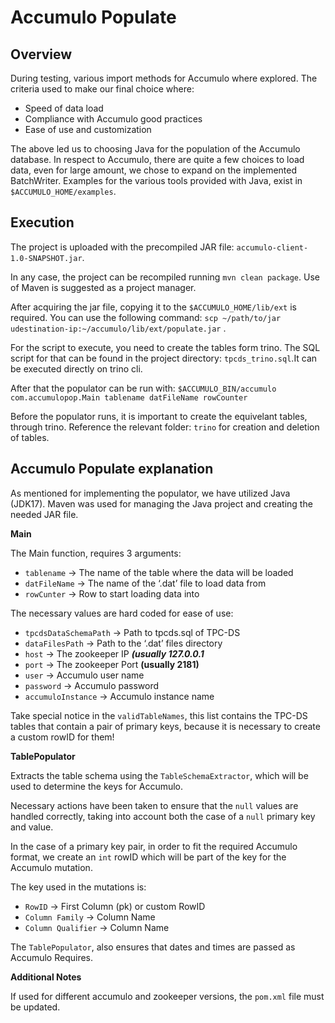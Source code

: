 # Accumulo Populate

## Overview

During testing, various import methods for Accumulo where explored. The criteria used to make our final choice where:

- Speed of data load
- Compliance with Accumulo good practices
- Ease of use and customization

The above led us to choosing Java for the population of the Accumulo database. In respect to Accumulo, there are quite a few choices to load data, even for large amount, we chose to expand on the implemented BatchWriter. Examples for the various tools provided with Java, exist in `$ACCUMULO_HOME/examples`.

## Execution

The project is uploaded with the precompiled JAR file: `accumulo-client-1.0-SNAPSHOT.jar`.

In any case, the project can be recompiled running `mvn clean package`. Use of Maven is suggested as a project manager.

After acquiring the jar file, copying it to the `$ACCUMULO_HOME/lib/ext` is required. You can use the following command: `scp ~/path/to/jar udestination-ip:~/accumulo/lib/ext/populate.jar` .

For the script to execute, you need to create the tables form trino. The SQL script for that can be found in the project directory: `tpcds_trino.sql`.It can be executed directly on trino cli.

After that the populator can be run with: `$ACCUMULO_BIN/accumulo com.accumulopop.Main tablename datFileName rowCounter`

Before the populator runs, it is important to create the equivelant tables, through trino. Reference the relevant folder: `trino` for creation and deletion of tables.

## Accumulo Populate explanation

As mentioned for implementing the populator, we have utilized Java (JDK17). Maven was used for managing the Java project and creating the needed JAR file.

********Main********

The Main function, requires 3 arguments:

- `tablename` → The name of the table where the data will be loaded
- `datFileName` → The name of the ‘.dat’ file to load data from
- `rowCunter` → Row to start loading data into

The necessary values are hard coded for ease of use:

- `tpcdsDataSchemaPath` → Path to tpcds.sql of TPC-DS
- `dataFilesPath` → Path to the ‘.dat’ files directory
- `host` → The zookeeper IP *******************(usually 127.0.0.1*******************
- `port` → The zookeeper Port **************(usually 2181)**************
- `user` → Accumulo user name
- `password` → Accumulo password
- `accumuloInstance` → Accumulo instance name

Take special notice in the `validTableNames`, this list contains the TPC-DS tables that contain a pair of primary keys, because it is necessary to create a custom rowID for them!

****************************TablePopulator****************************

Extracts the table schema using the `TableSchemaExtractor`, which will be used to determine the keys for Accumulo.

Necessary actions have been taken to ensure that the `null` values are handled correctly, taking into account both the case of a `null` primary key and value.

In the case of a primary key pair, in order to fit the required Accumulo format, we create an `int` rowID which will be part of the key for the Accumulo mutation.

The key used in the mutations is:

- `RowID` → First Column (pk) or custom RowID
- `Column Family` → Column Name
- `Column Qualifier` → Column Name

The `TablePopulator`, also ensures that dates and times are passed as Accumulo Requires.

**********************************Additional Notes**********************************

If used for different accumulo and zookeeper versions, the `pom.xml` file must be updated.